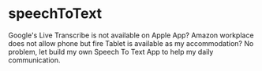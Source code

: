 # speechToText
Google's Live Transcribe is not available on Apple App?
Amazon workplace does not allow phone but fire Tablet is available as my accommodation?
No problem, let build my own Speech To Text App to help my daily communication.
